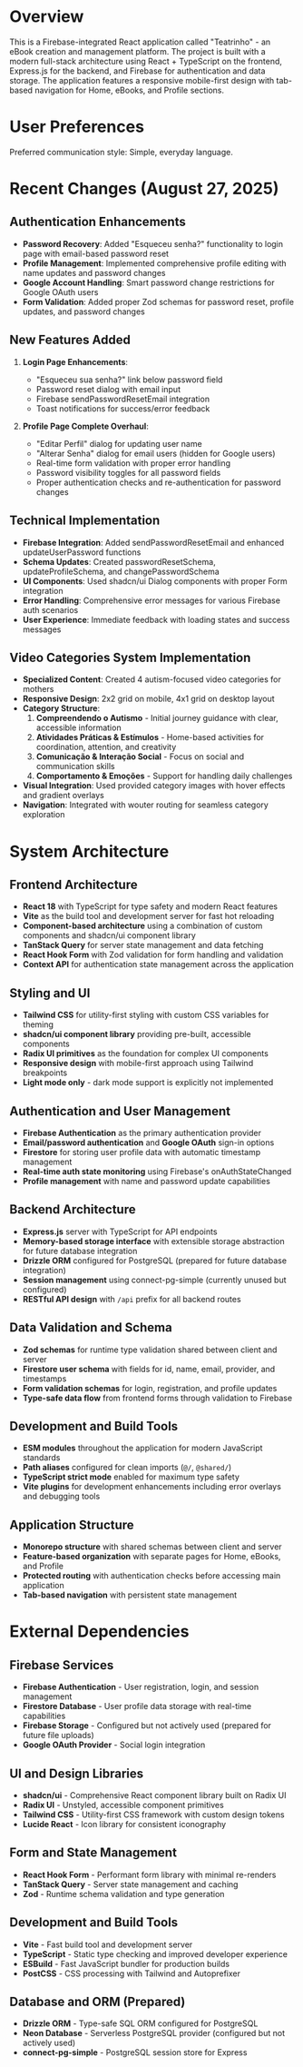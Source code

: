 # Overview

This is a Firebase-integrated React application called "Teatrinho" - an eBook creation and management platform. The project is built with a modern full-stack architecture using React + TypeScript on the frontend, Express.js for the backend, and Firebase for authentication and data storage. The application features a responsive mobile-first design with tab-based navigation for Home, eBooks, and Profile sections.

# User Preferences

Preferred communication style: Simple, everyday language.

# Recent Changes (August 27, 2025)

## Authentication Enhancements
- **Password Recovery**: Added "Esqueceu senha?" functionality to login page with email-based password reset
- **Profile Management**: Implemented comprehensive profile editing with name updates and password changes
- **Google Account Handling**: Smart password change restrictions for Google OAuth users
- **Form Validation**: Added proper Zod schemas for password reset, profile updates, and password changes

## New Features Added
1. **Login Page Enhancements**:
   - "Esqueceu sua senha?" link below password field
   - Password reset dialog with email input
   - Firebase sendPasswordResetEmail integration
   - Toast notifications for success/error feedback

2. **Profile Page Complete Overhaul**:
   - "Editar Perfil" dialog for updating user name
   - "Alterar Senha" dialog for email users (hidden for Google users)
   - Real-time form validation with proper error handling
   - Password visibility toggles for all password fields
   - Proper authentication checks and re-authentication for password changes

## Technical Implementation
- **Firebase Integration**: Added sendPasswordResetEmail and enhanced updateUserPassword functions
- **Schema Updates**: Created passwordResetSchema, updateProfileSchema, and changePasswordSchema
- **UI Components**: Used shadcn/ui Dialog components with proper Form integration
- **Error Handling**: Comprehensive error messages for various Firebase auth scenarios
- **User Experience**: Immediate feedback with loading states and success messages

## Video Categories System Implementation
- **Specialized Content**: Created 4 autism-focused video categories for mothers
- **Responsive Design**: 2x2 grid on mobile, 4x1 grid on desktop layout
- **Category Structure**:
  1. **Compreendendo o Autismo** - Initial journey guidance with clear, accessible information
  2. **Atividades Práticas & Estímulos** - Home-based activities for coordination, attention, and creativity
  3. **Comunicação & Interação Social** - Focus on social and communication skills
  4. **Comportamento & Emoções** - Support for handling daily challenges
- **Visual Integration**: Used provided category images with hover effects and gradient overlays
- **Navigation**: Integrated with wouter routing for seamless category exploration

# System Architecture

## Frontend Architecture
- **React 18** with TypeScript for type safety and modern React features
- **Vite** as the build tool and development server for fast hot reloading
- **Component-based architecture** using a combination of custom components and shadcn/ui component library
- **TanStack Query** for server state management and data fetching
- **React Hook Form** with Zod validation for form handling and validation
- **Context API** for authentication state management across the application

## Styling and UI
- **Tailwind CSS** for utility-first styling with custom CSS variables for theming
- **shadcn/ui component library** providing pre-built, accessible components
- **Radix UI primitives** as the foundation for complex UI components
- **Responsive design** with mobile-first approach using Tailwind breakpoints
- **Light mode only** - dark mode support is explicitly not implemented

## Authentication and User Management
- **Firebase Authentication** as the primary authentication provider
- **Email/password authentication** and **Google OAuth** sign-in options
- **Firestore** for storing user profile data with automatic timestamp management
- **Real-time auth state monitoring** using Firebase's onAuthStateChanged
- **Profile management** with name and password update capabilities

## Backend Architecture
- **Express.js** server with TypeScript for API endpoints
- **Memory-based storage interface** with extensible storage abstraction for future database integration
- **Drizzle ORM** configured for PostgreSQL (prepared for future database integration)
- **Session management** using connect-pg-simple (currently unused but configured)
- **RESTful API design** with `/api` prefix for all backend routes

## Data Validation and Schema
- **Zod schemas** for runtime type validation shared between client and server
- **Firestore user schema** with fields for id, name, email, provider, and timestamps
- **Form validation schemas** for login, registration, and profile updates
- **Type-safe data flow** from frontend forms through validation to Firebase

## Development and Build Tools
- **ESM modules** throughout the application for modern JavaScript standards
- **Path aliases** configured for clean imports (`@/`, `@shared/`)
- **TypeScript strict mode** enabled for maximum type safety
- **Vite plugins** for development enhancements including error overlays and debugging tools

## Application Structure
- **Monorepo structure** with shared schemas between client and server
- **Feature-based organization** with separate pages for Home, eBooks, and Profile
- **Protected routing** with authentication checks before accessing main application
- **Tab-based navigation** with persistent state management

# External Dependencies

## Firebase Services
- **Firebase Authentication** - User registration, login, and session management
- **Firestore Database** - User profile data storage with real-time capabilities  
- **Firebase Storage** - Configured but not actively used (prepared for future file uploads)
- **Google OAuth Provider** - Social login integration

## UI and Design Libraries
- **shadcn/ui** - Comprehensive React component library built on Radix UI
- **Radix UI** - Unstyled, accessible component primitives
- **Tailwind CSS** - Utility-first CSS framework with custom design tokens
- **Lucide React** - Icon library for consistent iconography

## Form and State Management
- **React Hook Form** - Performant form library with minimal re-renders
- **TanStack Query** - Server state management and caching
- **Zod** - Runtime schema validation and type generation

## Development and Build Tools
- **Vite** - Fast build tool and development server
- **TypeScript** - Static type checking and improved developer experience
- **ESBuild** - Fast JavaScript bundler for production builds
- **PostCSS** - CSS processing with Tailwind and Autoprefixer

## Database and ORM (Prepared)
- **Drizzle ORM** - Type-safe SQL ORM configured for PostgreSQL
- **Neon Database** - Serverless PostgreSQL provider (configured but not actively used)
- **connect-pg-simple** - PostgreSQL session store for Express
